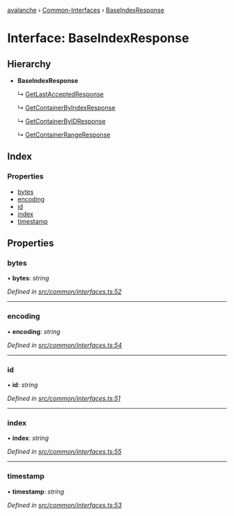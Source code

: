 [avalanche](../README.md) › [Common-Interfaces](../modules/common_interfaces.md) › [BaseIndexResponse](common_interfaces.baseindexresponse.md)

# Interface: BaseIndexResponse

## Hierarchy

* **BaseIndexResponse**

  ↳ [GetLastAcceptedResponse](common_interfaces.getlastacceptedresponse.md)

  ↳ [GetContainerByIndexResponse](common_interfaces.getcontainerbyindexresponse.md)

  ↳ [GetContainerByIDResponse](common_interfaces.getcontainerbyidresponse.md)

  ↳ [GetContainerRangeResponse](common_interfaces.getcontainerrangeresponse.md)

## Index

### Properties

* [bytes](common_interfaces.baseindexresponse.md#bytes)
* [encoding](common_interfaces.baseindexresponse.md#encoding)
* [id](common_interfaces.baseindexresponse.md#id)
* [index](common_interfaces.baseindexresponse.md#index)
* [timestamp](common_interfaces.baseindexresponse.md#timestamp)

## Properties

###  bytes

• **bytes**: *string*

*Defined in [src/common/interfaces.ts:52](https://github.com/ava-labs/avalanchejs/blob/f2c4a10/src/common/interfaces.ts#L52)*

___

###  encoding

• **encoding**: *string*

*Defined in [src/common/interfaces.ts:54](https://github.com/ava-labs/avalanchejs/blob/f2c4a10/src/common/interfaces.ts#L54)*

___

###  id

• **id**: *string*

*Defined in [src/common/interfaces.ts:51](https://github.com/ava-labs/avalanchejs/blob/f2c4a10/src/common/interfaces.ts#L51)*

___

###  index

• **index**: *string*

*Defined in [src/common/interfaces.ts:55](https://github.com/ava-labs/avalanchejs/blob/f2c4a10/src/common/interfaces.ts#L55)*

___

###  timestamp

• **timestamp**: *string*

*Defined in [src/common/interfaces.ts:53](https://github.com/ava-labs/avalanchejs/blob/f2c4a10/src/common/interfaces.ts#L53)*
